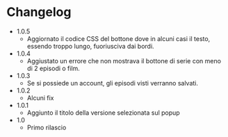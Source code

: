 # Changelog

- 1.0.5
  - Aggiornato il codice CSS del bottone dove in alcuni casi il testo, essendo troppo lungo, fuoriusciva dai bordi.
- 1.0.4
  - Aggiustato un errore che non mostrava il bottone di serie con meno di 2 episodi o film.
- 1.0.3
  - Se si possiede un account, gli episodi visti verranno salvati.
- 1.0.2
  - Alcuni fix
- 1.0.1
  - Aggiunto il titolo della versione selezionata sul popup
- 1.0
  - Primo rilascio
